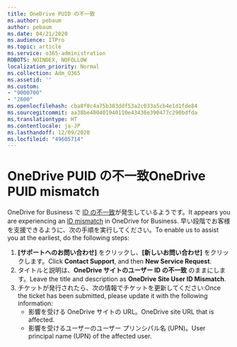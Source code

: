 ```yaml
---
title: OneDrive PUID の不一致
ms.author: pebaum
author: pebaum
ms.date: 04/21/2020
ms.audience: ITPro
ms.topic: article
ms.service: o365-administration
ROBOTS: NOINDEX, NOFOLLOW
localization_priority: Normal
ms.collection: Adm_O365
ms.assetid: ''
ms.custom:
- "9000700"
- "2600"
ms.openlocfilehash: cba8f0c4a75b383ddf53a2c033a5cb4e1d1fde84
ms.sourcegitcommit: aa38be400401940110e43436e390477c290bdfda
ms.translationtype: HT
ms.contentlocale: ja-JP
ms.lasthandoff: 12/09/2020
ms.locfileid: "49605714"
---
```

# <a name="onedrive-puid-mismatch"></a><span data-ttu-id="2381b-102">OneDrive PUID の不一致</span><span class="sxs-lookup"><span data-stu-id="2381b-102">OneDrive PUID mismatch</span></span>

<span data-ttu-id="2381b-103">OneDrive for Business で [ID の不一致](https://docs.microsoft.com/sharepoint/troubleshoot/administration/access-denied-or-need-permission-error-sharepoint-online-or-onedrive-for-business#when-accessing-a-onedrive-site)が発生しているようです。</span><span class="sxs-lookup"><span data-stu-id="2381b-103">It appears you are experiencing an [ID mismatch](https://docs.microsoft.com/sharepoint/troubleshoot/administration/access-denied-or-need-permission-error-sharepoint-online-or-onedrive-for-business#when-accessing-a-onedrive-site) in OneDrive for Business.</span></span> <span data-ttu-id="2381b-104">早い段階でお客様を支援できるように、次の手順を実行してください。</span><span class="sxs-lookup"><span data-stu-id="2381b-104">To enable us to assist you at the earliest, do the following steps:</span></span>

1. <span data-ttu-id="2381b-105">**[サポートへのお問い合わせ]** をクリックし、**[新しいお問い合わせ]** をクリックします。</span><span class="sxs-lookup"><span data-stu-id="2381b-105">Click  **Contact Support**, and then  **New Service Request**.</span></span>
2. <span data-ttu-id="2381b-106">タイトルと説明は、**OneDrive サイトのユーザー ID の不一致** のままにします。</span><span class="sxs-lookup"><span data-stu-id="2381b-106">Leave the title and description as  **OneDrive Site User ID Mismatch**.</span></span>
3. <span data-ttu-id="2381b-107">チケットが発行されたら、次の情報でチケットを更新してください:</span><span class="sxs-lookup"><span data-stu-id="2381b-107">Once the ticket has been submitted, please update it with the following information:</span></span>
    - <span data-ttu-id="2381b-108">影響を受ける OneDrive サイトの URL。</span><span class="sxs-lookup"><span data-stu-id="2381b-108">OneDrive site URL that is affected.</span></span>
    - <span data-ttu-id="2381b-109">影響を受けるユーザーのユーザー プリンシパル名 (UPN)。</span><span class="sxs-lookup"><span data-stu-id="2381b-109">User principal name (UPN) of the affected user.</span></span>
